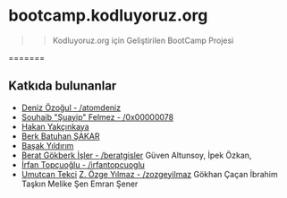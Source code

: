 # bootcamp.kodluyoruz.org

>> Kodluyoruz.org için Geliştirilen BootCamp Projesi

=======
## Katkıda bulunanlar

* [Deniz Özoğul - /atomdeniz](https://www.github.com/atomdeniz)
* [Souhaib "Şuayip" Felmez - /0x00000078](https://www.github.com/0x00000078)
* [Hakan Yakçınkaya](https://github.com/hakanyalcinkaya)
* [Berk Batuhan ŞAKAR](https://github.com/berkbatuhans)
* [Başak Yıldırım](https://github.com/basakyildirim) 
* [Berat Gökberk İşler - /beratgisler](https://github.com/beratgisler)
Güven Altunsoy, 
İpek Özkan, 
* [İrfan Topçuoğlu - /irfantopcuoglu](https://github.com/irfantopcuoglu)
* [Umutcan Tekci](https://github.com/umutct13)
[Z. Özge Yılmaz - /zozgeyilmaz](https://github.com/zozgeyilmaz)
Gökhan Çaçan
İbrahim Taşkın
Melike Şen
Emran Şener
